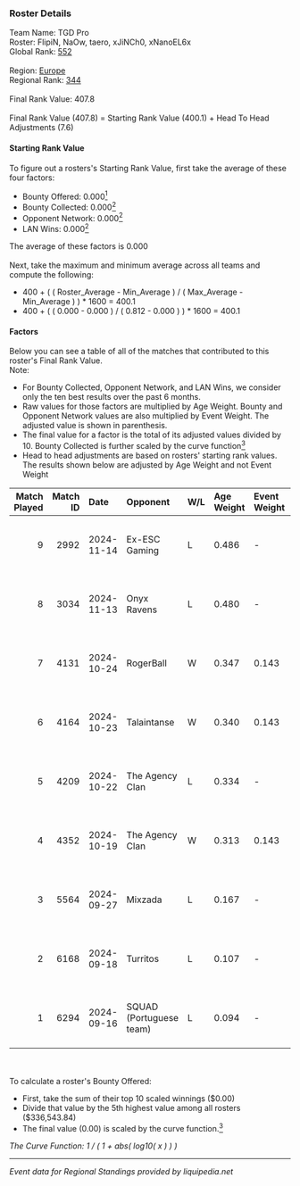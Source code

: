 ### Roster Details<br />
Team Name: TGD Pro<br />
Roster: FlipiN, NaOw, taero, xJiNCh0, xNanoEL6x<br />
Global Rank: [552](../../standings_global_2025_03_01.md)<br />
<br />
Region: [Europe]( ../../standings_europe_2025_03_01.md)<br />
Regional Rank: [344]( ../../standings_europe_2025_03_01.md)<br />
<br />
Final Rank Value:  407.8<br />
<br />
Final Rank Value (407.8) = Starting Rank Value (400.1) + Head To Head Adjustments (7.6)<br />

#### Starting Rank Value<br />
To figure out a rosters's Starting Rank Value, first take the average of these four factors:<br />
- Bounty Offered: 0.000[<sup>1</sup>](#table2)
- Bounty Collected: 0.000[<sup>2</sup>](#table1)
- Opponent Network: 0.000[<sup>2</sup>](#table1)
- LAN Wins: 0.000[<sup>2</sup>](#table1)

The average of these factors is 0.000<br />
<br />
Next, take the maximum and minimum average across all teams and compute the following:<br />
- 400 + ( ( Roster_Average - Min_Average ) / ( Max_Average - Min_Average ) ) * 1600 = 400.1
- 400 + ( ( 0.000 - 0.000 ) / ( 0.812 - 0.000 ) ) * 1600 = 400.1


#### Factors<br />
Below you can see a table of all of the matches that contributed to this roster's Final Rank Value.<br />
Note:<br />

- For Bounty Collected, Opponent Network, and LAN Wins, we consider only the ten best results over the past 6 months.
- Raw values for those factors are multiplied by Age Weight. Bounty and Opponent Network values are also multiplied by Event Weight. The adjusted value is shown in parenthesis.
- The final value for a factor is the total of its adjusted values divided by 10. Bounty Collected is further scaled by the curve function[<sup>3</sup>](#curveFunction)
- Head to head adjustments are based on rosters' starting rank values. The results shown below are adjusted by Age Weight and not Event Weight
<span id="table1"></span><br />


| Match Played | Match ID | Date       | Opponent                | W/L | Age Weight | Event Weight | Bounty Collected | Opponent Network | LAN Wins  | H2H Adj. | Roster                                   |
| -: | -: | :- | :- | :- | :- | :- | :- | :- | :- | -: | :- |
|            9 |     2992 | 2024-11-14 | Ex-ESC Gaming           | L   | 0.486      | -            | -                | -                | -         |    -3.18 | FlipiN, NaOw, taero, xJiNCh0, xNanoEL6x  |
|            8 |     3034 | 2024-11-13 | Onyx Ravens             | L   | 0.480      | -            | -                | -                | -         |    -2.58 | FlipiN, NaOw, taero, xJiNCh0, xNanoEL6x  |
|            7 |     4131 | 2024-10-24 | RogerBall               | W   | 0.347      | 0.143        | 0.000 (0.000)    | 0.034 (0.002)    | 0 (0.000) |     6.79 | NaOw, taero, xJiNCh0, xNanoEL6x, YuRk0   |
|            6 |     4164 | 2024-10-23 | Talaintanse             | W   | 0.340      | 0.143        | 0.000 (0.000)    | 0.016 (0.001)    | 0 (0.000) |     6.58 | NaOw, taero, xJiNCh0, xNanoEL6x, YuRk0   |
|            5 |     4209 | 2024-10-22 | The Agency Clan         | L   | 0.334      | -            | -                | -                | -         |    -0.81 | NaOw, taero, xJiNCh0, xNanoEL6x, YuRk0   |
|            4 |     4352 | 2024-10-19 | The Agency Clan         | W   | 0.313      | 0.143        | 0.000 (0.000)    | 0.000 (0.000)    | 0 (0.000) |     4.96 | NaOw, taero, xJiNCh0, xNanoEL6x, YuRk0   |
|            3 |     5564 | 2024-09-27 | Mixzada                 | L   | 0.167      | -            | -                | -                | -         |    -1.30 | Fointte, NaOw, taero, xJiNCh0, xNanoEL6x |
|            2 |     6168 | 2024-09-18 | Turritos                | L   | 0.107      | -            | -                | -                | -         |    -1.68 | FlipiN, Fointte, NaOw, taero, xJiNCh0    |
|            1 |     6294 | 2024-09-16 | SQUAD (Portuguese team) | L   | 0.094      | -            | -                | -                | -         |    -1.14 | FlipiN, Fointte, NaOw, taero, xJiNCh0    |

<br />
<span id="table2"></span><br />
To calculate a roster's Bounty Offered:<br />

- First, take the sum of their top 10 scaled winnings ($0.00)
- Divide that value by the 5th highest value among all rosters ($336,543.84)
- The final value (0.00) is scaled by the curve function.[<sup>3</sup>](#curveFunction)

<span id="curveFunction"></span>_The Curve Function: 1 / ( 1 + abs( log10( x ) ) )_<br />

---
_Event data for Regional Standings provided by liquipedia.net_<br />
